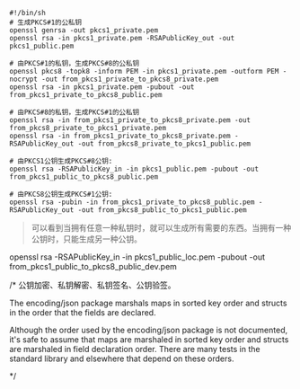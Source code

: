 ```
#!/bin/sh
# 生成PKCS#1的公私钥
openssl genrsa -out pkcs1_private.pem
openssl rsa -in pkcs1_private.pem -RSAPublicKey_out -out pkcs1_public.pem

# 由PKCS#1的私钥，生成PKCS#8的公私钥
openssl pkcs8 -topk8 -inform PEM -in pkcs1_private.pem -outform PEM -nocrypt -out from_pkcs1_private_to_pkcs8_private.pem
openssl rsa -in pkcs1_private.pem -pubout -out from_pkcs1_private_to_pkcs8_public.pem

# 由PKCS#8的私钥，生成PKCS#1的公私钥
openssl rsa -in from_pkcs1_private_to_pkcs8_private.pem -out from_pkcs8_private_to_pkcs1_private.pem
openssl rsa -in from_pkcs1_private_to_pkcs8_private.pem -RSAPublicKey_out -out from_pkcs8_private_to_pkcs1_public.pem

# 由PKCS1公钥生成PKCS#8公钥:
openssl rsa -RSAPublicKey_in -in pkcs1_public.pem -pubout -out from_pkcs1_public_to_pkcs8_public.pem

# 由PKCS8公钥生成PKCS#1公钥:
openssl rsa -pubin -in from_pkcs1_private_to_pkcs8_public.pem -RSAPublicKey_out -out from_pkcs8_public_to_pkcs1_public.pem
```

>可以看到当拥有任意一种私钥时，就可以生成所有需要的东西。当拥有一种公钥时，只能生成另一种公钥。




openssl rsa -RSAPublicKey_in -in pkcs1_public_loc.pem -pubout -out from_pkcs1_public_to_pkcs8_public_dev.pem

/*
公钥加密、私钥解密、私钥签名、公钥验签。

The encoding/json package marshals maps in sorted key order and structs in the order that the fields are declared.

Although the order used by the encoding/json package is not documented, 
it's safe to assume that maps are marshaled in sorted key order and 
structs are marshaled in field declaration order. 
There are many tests in the standard library and elsewhere that depend on these orders.

*/

